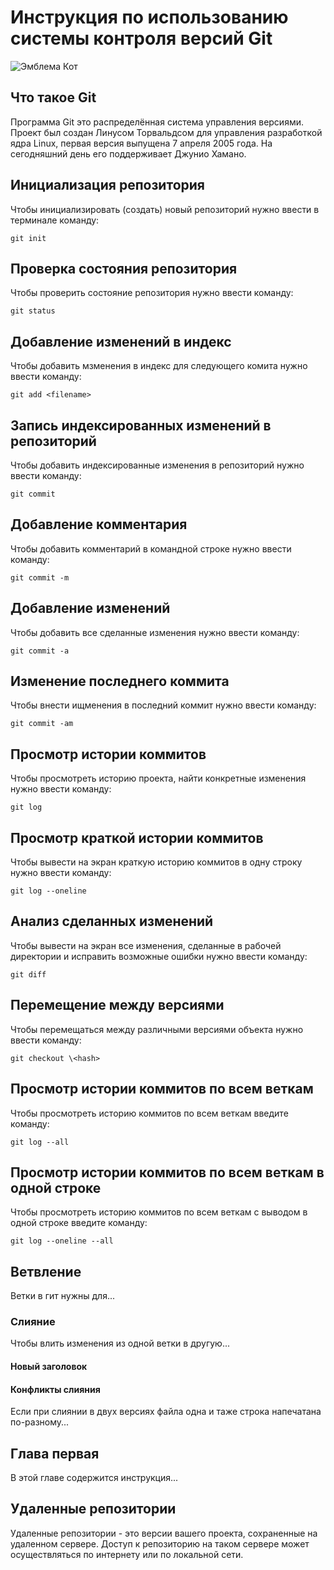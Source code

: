 # **Инструкция по использованию системы контроля версий Git**

![Эмблема Кот](cat.jpg)

## Что такое Git

Программа Git это распределённая система управления версиями. Проект был создан Линусом Торвальдсом для управления разработкой ядра Linux, первая версия выпущена 7 апреля 2005 года. На сегодняшний день его поддерживает Джунио Хамано.

## Инициализация репозитория

Чтобы инициализировать (создать) новый репозиторий нужно ввести в терминале команду:

    git init

## Проверка состояния репозитория

Чтобы проверить состояние репозитория нужно ввести команду:

    git status

## Добавление изменений в индекс

Чтобы добавить мзменения в индекс для следующего комита нужно ввести команду:

    git add <filename>

## Запись индексированных изменений в репозиторий

Чтобы добавить индексированные изменения в репозиторий нужно ввести команду:

    git commit

## Добавление комментария

Чтобы добавить комментарий в командной строке нужно ввести команду:

    git commit -m

## Добавление изменений

Чтобы добавить все сделанные изменения нужно ввести команду:

    git commit -a

## Изменение последнего коммита

Чтобы внести ищменения в последний коммит нужно ввести команду:

    git commit -am

## Просмотр истории коммитов

Чтобы просмотреть историю проекта, найти конкретные изменения нужно ввести команду:

    git log

## Просмотр краткой истории коммитов

Чтобы вывести на экран краткую историю коммитов в одну строку нужно ввести команду:

    git log --oneline

## Анализ сделанных изменений

Чтобы вывести на экран все изменения, сделанные в рабочей директории и исправить возможные ошибки нужно ввести команду:

    git diff

## Перемещение между версиями

Чтобы перемещаться между различными версиями объекта нужно ввести команду:

    git checkout \<hash>

## Просмотр истории коммитов по всем веткам

Чтобы просмотреть историю коммитов по всем веткам введите команду:

    git log --all

## Просмотр истории коммитов по всем веткам в одной строке

Чтобы просмотреть историю коммитов по всем веткам с выводом в одной строке введите команду:

    git log --oneline --all

## Ветвление

Ветки в гит нужны для...

### Слияние

Чтобы влить изменения из одной ветки в другую...

#### Новый заголовок
#### Конфликты слияния

Если при слиянии в двух версиях файла одна и таже строка напечатана по-разному...

## Глава первая

В этой главе содержится инструкция...

## Удаленные репозитории

Удаленные репозитории - это версии вашего проекта, сохраненные на удаленном сервере. Доступ к репозиторию на таком сервере может осуществляться по интернету или по локальной сети.
